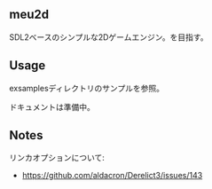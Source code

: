 meu2d
-----
SDL2ベースのシンプルな2Dゲームエンジン。を目指す。

## Usage
exsamplesディレクトリのサンプルを参照。

ドキュメントは準備中。

## Notes
リンカオプションについて:
- https://github.com/aldacron/Derelict3/issues/143
